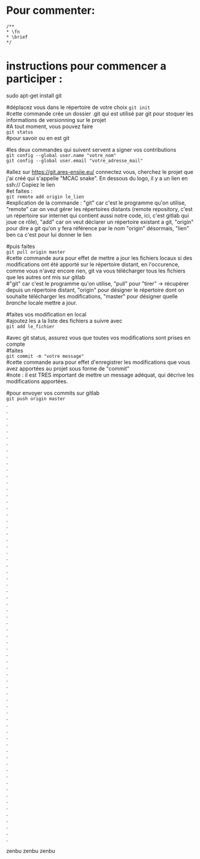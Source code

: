 # Pour commenter:
```
/**
* \fn 
* \brief
*/
```

# instructions pour commencer a participer :  

sudo apt-get install git  

#déplacez vous dans le répertoire de votre choix 
    `git init`  
#cette commande crée un dossier .git qui est utilisé par git pour stoquer les informations de versionning sur le projet  
#A tout moment, vous pouvez faire  
    `git status`  
#pour savoir ou en est git  

#les deux commandes qui suivent servent a signer vos contributions  
    `git config --global user.name "votre_nom"`  
    `git config --global user.email "votre_adresse_mail"`  

#allez sur https://git.ares-ensiie.eu/ connectez vous, cherchez le projet que j'ai créé qui s'appelle "MCAC snake". En dessous du logo, il y a un lien en ssh:// Copiez le lien  
#et faites :  
    `git remote add origin le_lien`  
#explication de la commande : "git" car c'est le programme qu'on utilise, "remote" car on veut gérer les répertoires distants (remote repository, c'est un répertoire sur internet qui contient aussi notre code, ici, c'est gitlab qui joue ce rôle), "add" car on veut déclarer un répertoire existant a git, "origin" pour dire a git qu'on y fera référence par le nom "origin" désormais, "lien" ben ca c'est pour lui donner le lien  

#puis faites  
    `git pull origin master`  
#cette commande aura pour effet de mettre a jour les fichiers locaux si des modifications ont été apporté sur le répertoire distant, en l'occurence, comme vous n'avez encore rien, git va vous télécharger tous les fichiers que les autres ont mis sur gitlab  
#"git" car c'est le programme qu'on utilise, "pull" pour "tirer" -> récupérer depuis un répertoire distant, "origin" pour désigner le répertoire dont on souhaite télécharger les modifications, "master" pour désigner quelle *branche* locale mettre a jour.  

#faites vos modification en local  
#ajoutez les a la liste des fichiers a suivre avec  
    `git add le_fichier`  

#avec git status, assurez vous que toutes vos modifications sont prises en compte  
#faites  
    `git commit -m "votre message"`  
#cette commande aura pour effet d'enregistrer les modifications que vous avez apportées au projet sous forme de "commit"  
#note : il est TRES important de mettre un message adéquat, qui décrive les modifications apportées.  

#pour envoyer vos commits sur gitlab  
    `git push origin master`  
.  
.  
.  
.  
.  
.  
.  
.  
.  
.  
.  
.  
.  
.  
.  
.  
.  
.  
.  
.  
.  
.  
.  
.  
.  
.  
.  
.  
.  
.  
.  
.  
.  
.  
.  
.  
.  
.  
.  
.  
.  
.  
.  
.  
.  
.  
.  
.  
.  
.  
.  
.  
.  
.  
.  
.  
.  
.  
.  
.  
.  
.  
.  
.  
.  
.  
.  
.  
.  

zenbu zenbu zenbu

